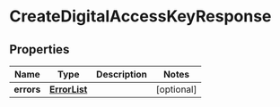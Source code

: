 # CreateDigitalAccessKeyResponse

## Properties
Name | Type | Description | Notes
------------ | ------------- | ------------- | -------------
**errors** | [**ErrorList**](ErrorList.md) |  |  [optional]
